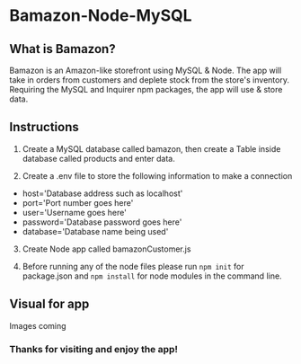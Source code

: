 # Bamazon-Node-MySQL

## What is Bamazon? ##

Bamazon is an Amazon-like storefront using MySQL & Node. The app will take in orders from customers and deplete stock from the store's inventory. Requiring the MySQL and Inquirer npm packages, the app will use & store data.

## Instructions ##

1. Create a MySQL database called bamazon, then create a Table inside database called products and enter data.

2. Create a .env file to store the following information to make a connection
- host='Database address such as localhost'
- port='Port number goes here'
- user='Username goes here'
- password='Database password goes here'
- database='Database name being used'

3. Create Node app called bamazonCustomer.js

4. Before running any of the node files please run `npm init` for package.json and `npm install` for node modules in the command line.

## Visual for app ##

Images coming



### Thanks for visiting and enjoy the app! ###